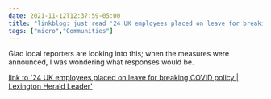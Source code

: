 ```yaml
---
date: 2021-11-12T12:37:59-05:00
title: "linkblog: just read '24 UK employees placed on leave for breaking COVID policy | Lexington Herald Leader'"
tags: ["micro","Communities"]
---
```

Glad local reporters are looking into this; when the measures were announced, I was wondering what responses would be.
 
[link to '24 UK employees placed on leave for breaking COVID policy | Lexington Herald Leader'](https://www.kentucky.com/news/local/education/article255729251.html)
